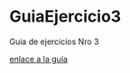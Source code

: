 # GuiaEjercicio3
Guia de ejercicios Nro 3

[enlace a la guía](https://drive.google.com/file/d/17ZvONoI5J-7w6eAUdNlGnjqJ7zDD9_oQ/view?usp=sharing)
